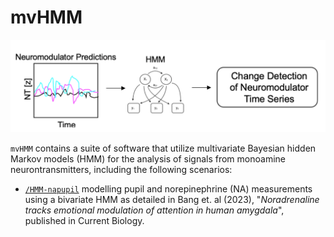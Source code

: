 # mvHMM


<p align="center">
<img src="https://github.com/Beniamino92/mvHMM/blob/main/figures/neuro_intro.png" width="600" heigth="170"/> 
</p>

`mvHMM` contains a suite of software that utilize multivariate Bayesian hidden Markov models (HMM) for the analysis of signals from monoamine neurontransmitters, including the following scenarios:

* [`/HMM-napupil`](https://github.com/Beniamino92/mvHMM/tree/main/HMM-napupil)  modelling pupil and norepinephrine (NA) measurements using a bivariate HMM as detailed in Bang et. al (2023), "_Noradrenaline tracks emotional modulation of attention in human amygdala_", published in Current Biology.



